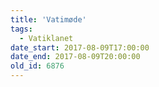 ```yaml
---
title: 'Vatimøde'
tags:
  - Vatiklanet
date_start: 2017-08-09T17:00:00
date_end: 2017-08-09T20:00:00
old_id: 6876
---
```

